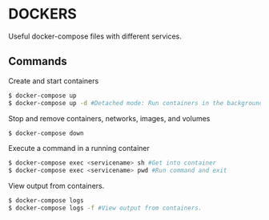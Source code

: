 # DOCKERS

Useful docker-compose files with different services.

## Commands

Create and start containers
```sh
$ docker-compose up
$ docker-compose up -d #Detached mode: Run containers in the background, print new container names.
```

Stop and remove containers, networks, images, and volumes
```sh
$ docker-compose down
```

Execute a command in a running container
```sh
$ docker-compose exec <servicename> sh #Get into container
$ docker-compose exec <servicename> pwd #Run command and exit
```

View output from containers.
```sh
$ docker-compose logs
$ docker-compose logs -f #View output from containers.
```
